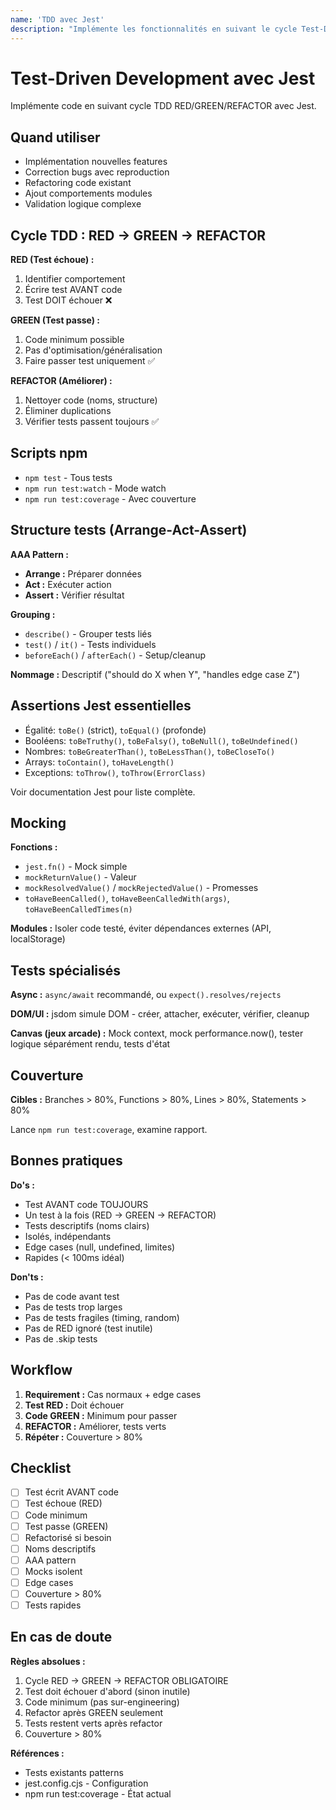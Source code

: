 ```yaml
---
name: 'TDD avec Jest'
description: "Implémente les fonctionnalités en suivant le cycle Test-Driven Development RED/GREEN/REFACTOR avec Jest. Utiliser lors de l'ajout de nouvelles features, correction de bugs, ou refactoring de code existant"
---
```


# Test-Driven Development avec Jest

Implémente code en suivant cycle TDD RED/GREEN/REFACTOR avec Jest.

## Quand utiliser

- Implémentation nouvelles features
- Correction bugs avec reproduction
- Refactoring code existant
- Ajout comportements modules
- Validation logique complexe

## Cycle TDD : RED → GREEN → REFACTOR

**RED (Test échoue) :**

1. Identifier comportement
2. Écrire test AVANT code
3. Test DOIT échouer ❌

**GREEN (Test passe) :**

1. Code minimum possible
2. Pas d'optimisation/généralisation
3. Faire passer test uniquement ✅

**REFACTOR (Améliorer) :**

1. Nettoyer code (noms, structure)
2. Éliminer duplications
3. Vérifier tests passent toujours ✅

## Scripts npm

- `npm test` - Tous tests
- `npm run test:watch` - Mode watch
- `npm run test:coverage` - Avec couverture

## Structure tests (Arrange-Act-Assert)

**AAA Pattern :**

- **Arrange :** Préparer données
- **Act :** Exécuter action
- **Assert :** Vérifier résultat

**Grouping :**

- `describe()` - Grouper tests liés
- `test()` / `it()` - Tests individuels
- `beforeEach()` / `afterEach()` - Setup/cleanup

**Nommage :** Descriptif ("should do X when Y", "handles edge case Z")

## Assertions Jest essentielles

- Égalité: `toBe()` (strict), `toEqual()` (profonde)
- Booléens: `toBeTruthy()`, `toBeFalsy()`, `toBeNull()`, `toBeUndefined()`
- Nombres: `toBeGreaterThan()`, `toBeLessThan()`, `toBeCloseTo()`
- Arrays: `toContain()`, `toHaveLength()`
- Exceptions: `toThrow()`, `toThrow(ErrorClass)`

Voir documentation Jest pour liste complète.

## Mocking

**Fonctions :**

- `jest.fn()` - Mock simple
- `mockReturnValue()` - Valeur
- `mockResolvedValue()` / `mockRejectedValue()` - Promesses
- `toHaveBeenCalled()`, `toHaveBeenCalledWith(args)`, `toHaveBeenCalledTimes(n)`

**Modules :** Isoler code testé, éviter dépendances externes (API, localStorage)

## Tests spécialisés

**Async :** `async/await` recommandé, ou `expect().resolves/rejects`

**DOM/UI :** jsdom simule DOM - créer, attacher, exécuter, vérifier, cleanup

**Canvas (jeux arcade) :** Mock context, mock performance.now(), tester logique séparément rendu, tests d'état

## Couverture

**Cibles :** Branches > 80%, Functions > 80%, Lines > 80%, Statements > 80%

Lance `npm run test:coverage`, examine rapport.

## Bonnes pratiques

**Do's :**

- Test AVANT code TOUJOURS
- Un test à la fois (RED → GREEN → REFACTOR)
- Tests descriptifs (noms clairs)
- Isolés, indépendants
- Edge cases (null, undefined, limites)
- Rapides (< 100ms idéal)

**Don'ts :**

- Pas de code avant test
- Pas de tests trop larges
- Pas de tests fragiles (timing, random)
- Pas de RED ignoré (test inutile)
- Pas de .skip tests

## Workflow

1. **Requirement :** Cas normaux + edge cases
2. **Test RED :** Doit échouer
3. **Code GREEN :** Minimum pour passer
4. **REFACTOR :** Améliorer, tests verts
5. **Répéter :** Couverture > 80%

## Checklist

- [ ] Test écrit AVANT code
- [ ] Test échoue (RED)
- [ ] Code minimum
- [ ] Test passe (GREEN)
- [ ] Refactorisé si besoin
- [ ] Noms descriptifs
- [ ] AAA pattern
- [ ] Mocks isolent
- [ ] Edge cases
- [ ] Couverture > 80%
- [ ] Tests rapides

## En cas de doute

**Règles absolues :**

1. Cycle RED → GREEN → REFACTOR OBLIGATOIRE
2. Test doit échouer d'abord (sinon inutile)
3. Code minimum (pas sur-engineering)
4. Refactor après GREEN seulement
5. Tests restent verts après refactor
6. Couverture > 80%

**Références :**

- Tests existants patterns
- jest.config.cjs - Configuration
- npm run test:coverage - État actual
